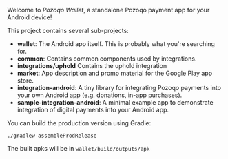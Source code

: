 Welcome to _Pozoqo Wallet_, a standalone Pozoqo payment app for your Android device!

This project contains several sub-projects:

 * __wallet__:
     The Android app itself. This is probably what you're searching for.
 * __common__:
     Contains common components used by integrations.
 * __integrations/uphold__
     Contains the uphold integration
 * __market__:
     App description and promo material for the Google Play app store.
 * __integration-android__:
      A tiny library for integrating Pozoqo payments into your own Android app
     (e.g. donations, in-app purchases).
 * __sample-integration-android__:
     A minimal example app to demonstrate integration of digital payments into
     your Android app.

You can build the production version using Gradle:

`./gradlew assembleProdRelease`

The built apks will be in `wallet/build/outputs/apk`


